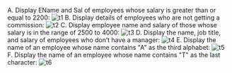A. Display EName and Sal of employees whose salary is greater than or equal to 2200:
![t1](https://github.com/user-attachments/assets/abd3a5c2-6e44-439d-878c-dd582619c11b)
B. Display details of employees who are not getting a commission:
![t2](https://github.com/user-attachments/assets/bb96c7a3-922d-4558-93e7-488a42531dec)
C. Display employee name and salary of those whose salary is in the range of 2500 to 4000:
![t3](https://github.com/user-attachments/assets/926b020d-a0f6-4e80-b18a-b52fb3ca30f1)
D. Display the name, job title, and salary of employees who don’t have a manager:
![t4](https://github.com/user-attachments/assets/4321a7ab-4de7-4e81-bf39-ce429f4b858b)
E. Display the name of an employee whose name contains "A" as the third alphabet:
![t5](https://github.com/user-attachments/assets/9c30f764-1c57-4b0e-b9d1-285f9ea643be)
F. Display the name of an employee whose name contains "T" as the last character:
![t6](https://github.com/user-attachments/assets/99b6fa14-0c3b-492c-846b-e7f0f9568d49)


